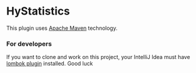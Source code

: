 # HyStatistics
This plugin uses [Apache Maven](https://maven.apache.org) technology.

### For developers
If you want to clone and work on this project, your IntelliJ Idea must have [lombok plugin](https://plugins.jetbrains.com/plugin/6317-lombok/) installed.
Good luck

